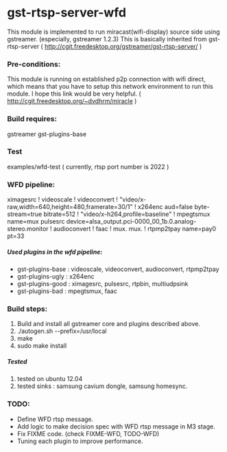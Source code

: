# gst-rtsp-server-wfd

This module is implemented to run miracast(wifi-display) source side using gstreamer. (especially, gstreamer 1.2.3)
This is basically inherited from gst-rtsp-server ( http://cgit.freedesktop.org/gstreamer/gst-rtsp-server/ )

### Pre-conditions:
This module is running on established p2p connection with wifi direct, which means that you have to setup this network environment to run this module.
I hope this link would be very helpful. ( http://cgit.freedesktop.org/~dvdhrm/miracle )

### Build requires:
gstreamer
gst-plugins-base

### Test
examples/wfd-test ( currently, rtsp port number is 2022 )

### WFD pipeline:

ximagesrc ! videoscale ! videoconvert ! "video/x-raw,width=640,height=480,framerate=30/1" ! x264enc aud=false byte-stream=true bitrate=512 ! "video/x-h264,profile=baseline" ! mpegtsmux name=mux pulsesrc device=alsa_output.pci-0000_00_1b.0.analog-stereo.monitor ! audioconvert !  faac ! mux. mux. ! rtpmp2tpay name=pay0 pt=33

##### Used plugins in the wfd pipeline:
- gst-plugins-base : videoscale, videoconvert, audioconvert, rtpmp2tpay
- gst-plugins-ugly : x264enc
- gst-plugins-good : ximagesrc, pulsesrc, rtpbin, multiudpsink
- gst-plugins-bad : mpegtsmux, faac

### Build steps:
1. Build and install all gstreamer core and plugins described above.
2. ./autogen.sh --prefix=/usr/local
3. make
4. sudo make install

##### Tested 
1. tested on ubuntu 12.04
2. tested sinks : samsung cavium dongle, samsung homesync.

### TODO:
- Define WFD rtsp message.
- Add logic to make decision spec with WFD rtsp message in M3 stage.
- Fix FIXME code. (check FIXME-WFD, TODO-WFD)
- Tuning each plugin to improve performance.
